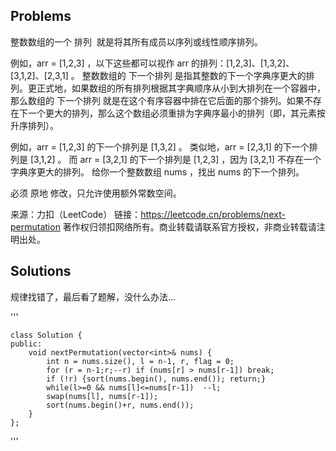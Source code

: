 ## Problems
整数数组的一个 排列  就是将其所有成员以序列或线性顺序排列。

例如，arr = [1,2,3] ，以下这些都可以视作 arr 的排列：[1,2,3]、[1,3,2]、[3,1,2]、[2,3,1] 。
整数数组的 下一个排列 是指其整数的下一个字典序更大的排列。更正式地，如果数组的所有排列根据其字典顺序从小到大排列在一个容器中，那么数组的 下一个排列 就是在这个有序容器中排在它后面的那个排列。如果不存在下一个更大的排列，那么这个数组必须重排为字典序最小的排列（即，其元素按升序排列）。

例如，arr = [1,2,3] 的下一个排列是 [1,3,2] 。
类似地，arr = [2,3,1] 的下一个排列是 [3,1,2] 。
而 arr = [3,2,1] 的下一个排列是 [1,2,3] ，因为 [3,2,1] 不存在一个字典序更大的排列。
给你一个整数数组 nums ，找出 nums 的下一个排列。

必须 原地 修改，只允许使用额外常数空间。



来源：力扣（LeetCode）
链接：https://leetcode.cn/problems/next-permutation
著作权归领扣网络所有。商业转载请联系官方授权，非商业转载请注明出处。
## Solutions
规律找错了，最后看了题解，没什么办法...

'''

    class Solution {
    public:
        void nextPermutation(vector<int>& nums) {
            int n = nums.size(), l = n-1, r, flag = 0;
            for (r = n-1;r;--r) if (nums[r] > nums[r-1]) break;
            if (!r) {sort(nums.begin(), nums.end()); return;}
            while(l>=0 && nums[l]<=nums[r-1])  --l;
            swap(nums[l], nums[r-1]);
            sort(nums.begin()+r, nums.end()); 
        }
    };



'''